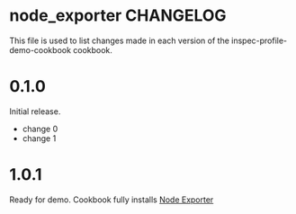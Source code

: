 # node_exporter CHANGELOG

This file is used to list changes made in each version of the inspec-profile-demo-cookbook cookbook.

# 0.1.0

Initial release.

- change 0
- change 1

# 1.0.1

Ready for demo.  Cookbook fully installs [Node Exporter](https://github.com/prometheus/node_exporter)
